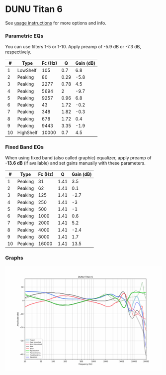 # DUNU Titan 6
See [usage instructions](https://github.com/jaakkopasanen/AutoEq#usage) for more options and info.

### Parametric EQs
You can use filters 1-5 or 1-10. Apply preamp of -5.9 dB or -7.3 dB, respectively.

|   # | Type      |   Fc (Hz) |    Q |   Gain (dB) |
|-----|-----------|-----------|------|-------------|
|   1 | LowShelf  |       105 | 0.7  |         6.8 |
|   2 | Peaking   |        80 | 0.29 |        -5.8 |
|   3 | Peaking   |      2277 | 0.78 |         4.5 |
|   4 | Peaking   |      5694 | 2    |        -9.7 |
|   5 | Peaking   |      9257 | 0.96 |         6.8 |
|   6 | Peaking   |        43 | 1.72 |        -0.2 |
|   7 | Peaking   |       348 | 1.82 |        -0.3 |
|   8 | Peaking   |       678 | 1.72 |         0.4 |
|   9 | Peaking   |      9443 | 3.35 |        -1.9 |
|  10 | HighShelf |     10000 | 0.7  |         4.5 |

### Fixed Band EQs
When using fixed band (also called graphic) equalizer, apply preamp of **-13.6 dB** (if available) and set gains manually with these parameters.

|   # | Type    |   Fc (Hz) |    Q |   Gain (dB) |
|-----|---------|-----------|------|-------------|
|   1 | Peaking |        31 | 1.41 |         3.5 |
|   2 | Peaking |        62 | 1.41 |         0.1 |
|   3 | Peaking |       125 | 1.41 |        -2.7 |
|   4 | Peaking |       250 | 1.41 |        -3   |
|   5 | Peaking |       500 | 1.41 |        -1   |
|   6 | Peaking |      1000 | 1.41 |         0.6 |
|   7 | Peaking |      2000 | 1.41 |         5.2 |
|   8 | Peaking |      4000 | 1.41 |        -2.4 |
|   9 | Peaking |      8000 | 1.41 |         1.7 |
|  10 | Peaking |     16000 | 1.41 |        13.5 |

### Graphs
![](./DUNU%20Titan%206.png)
